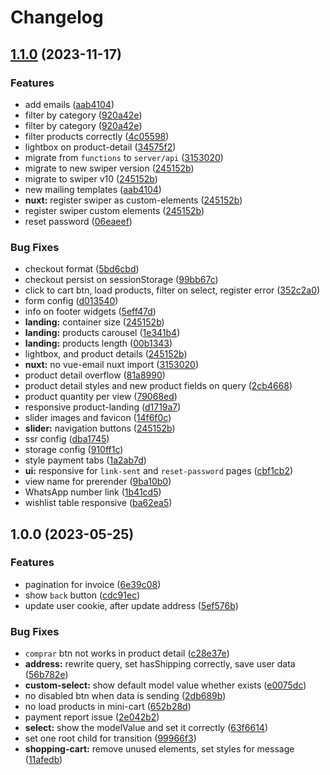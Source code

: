 # Changelog

## [1.1.0](https://github.com/Novanet-Studio/coracuero-fe/compare/v1.0.0...v1.1.0) (2023-11-17)


### Features

* add emails ([aab4104](https://github.com/Novanet-Studio/coracuero-fe/commit/aab41040bb55727f0f5464810a4c969c97182692))
* filter by category ([920a42e](https://github.com/Novanet-Studio/coracuero-fe/commit/920a42e90db84f44d86d5bbb76ee3de51042c4d9))
* filter by category ([920a42e](https://github.com/Novanet-Studio/coracuero-fe/commit/920a42e90db84f44d86d5bbb76ee3de51042c4d9))
* filter products correctly ([4c05598](https://github.com/Novanet-Studio/coracuero-fe/commit/4c05598c0b3ffb76ec6fa56db6f8d6a7ddb3b3c0))
* lightbox on product-detail ([34575f2](https://github.com/Novanet-Studio/coracuero-fe/commit/34575f26e9d9100b257eca35365e120de61b15b9))
* migrate from `functions` to `server/api` ([3153020](https://github.com/Novanet-Studio/coracuero-fe/commit/3153020fc86ae62cbdc024aed9c56d2d10e2fef0))
* migrate to new swiper version ([245152b](https://github.com/Novanet-Studio/coracuero-fe/commit/245152b9c00847760a30bde12cf0d66849c42e75))
* migrate to swiper v10 ([245152b](https://github.com/Novanet-Studio/coracuero-fe/commit/245152b9c00847760a30bde12cf0d66849c42e75))
* new mailing templates ([aab4104](https://github.com/Novanet-Studio/coracuero-fe/commit/aab41040bb55727f0f5464810a4c969c97182692))
* **nuxt:** register swiper as custom-elements ([245152b](https://github.com/Novanet-Studio/coracuero-fe/commit/245152b9c00847760a30bde12cf0d66849c42e75))
* register swiper custom elements ([245152b](https://github.com/Novanet-Studio/coracuero-fe/commit/245152b9c00847760a30bde12cf0d66849c42e75))
* reset password ([06eaeef](https://github.com/Novanet-Studio/coracuero-fe/commit/06eaeefaec65444d3d4578fc2c7156f39c8ac88c))


### Bug Fixes

* checkout format ([5bd6cbd](https://github.com/Novanet-Studio/coracuero-fe/commit/5bd6cbde3669b6451a56dd90c8a74aa17b55e64c))
* checkout persist on sessionStorage ([99bb67c](https://github.com/Novanet-Studio/coracuero-fe/commit/99bb67c5b1d3db2ebf47091e8ebbbc94fadbbaf6))
* click to cart btn, load products, filter on select, register error ([352c2a0](https://github.com/Novanet-Studio/coracuero-fe/commit/352c2a00a94ea93a80822a9a08b5a43963878791))
* form config ([d013540](https://github.com/Novanet-Studio/coracuero-fe/commit/d0135407eb9e9b7a7792f6bfb543c339f0f4e109))
* info on footer widgets ([5eff47d](https://github.com/Novanet-Studio/coracuero-fe/commit/5eff47d1685d963642bba3e113667d8568ec63c7))
* **landing:** container size ([245152b](https://github.com/Novanet-Studio/coracuero-fe/commit/245152b9c00847760a30bde12cf0d66849c42e75))
* **landing:** products carousel ([1e341b4](https://github.com/Novanet-Studio/coracuero-fe/commit/1e341b41c2184139082e6ab331c781a6b705fdea))
* **landing:** products length ([00b1343](https://github.com/Novanet-Studio/coracuero-fe/commit/00b13434aaf17ccb4a9b83dc99888cefd327fde1))
* lightbox, and product details ([245152b](https://github.com/Novanet-Studio/coracuero-fe/commit/245152b9c00847760a30bde12cf0d66849c42e75))
* **nuxt:** no vue-email nuxt import ([3153020](https://github.com/Novanet-Studio/coracuero-fe/commit/3153020fc86ae62cbdc024aed9c56d2d10e2fef0))
* product detail overflow ([81a8990](https://github.com/Novanet-Studio/coracuero-fe/commit/81a8990d890a0e1ffba978f2b24a0d3ecedb7296))
* product detail styles and new product fields on query ([2cb4668](https://github.com/Novanet-Studio/coracuero-fe/commit/2cb46687a93eb445e9740360abc08d0525effe5a))
* product quantity per view ([79068ed](https://github.com/Novanet-Studio/coracuero-fe/commit/79068ed2abcf43c4670a23721e9555ed2b4a746a))
* responsive product-landing ([d1719a7](https://github.com/Novanet-Studio/coracuero-fe/commit/d1719a716833063224ac6ffb1e4470228a7e1f45))
* slider images and favicon ([14f6f0c](https://github.com/Novanet-Studio/coracuero-fe/commit/14f6f0c445e47b812b7308aa6948df86eff6ac32))
* **slider:** navigation buttons ([245152b](https://github.com/Novanet-Studio/coracuero-fe/commit/245152b9c00847760a30bde12cf0d66849c42e75))
* ssr config ([dba1745](https://github.com/Novanet-Studio/coracuero-fe/commit/dba1745fdc45cad4b8d3656eb4857e455bfd70b3))
* storage config ([910ff1c](https://github.com/Novanet-Studio/coracuero-fe/commit/910ff1c9a951e9b212550c2e1c6de21ef4a7b1ee))
* style payment tabs ([1a2ab7d](https://github.com/Novanet-Studio/coracuero-fe/commit/1a2ab7dab45b535cbeb04fa64407d83dea533b3b))
* **ui:** responsive for `link-sent` and `reset-password` pages ([cbf1cb2](https://github.com/Novanet-Studio/coracuero-fe/commit/cbf1cb2678193eb1ebca0efa3af86ac9c95d5783))
* view name for prerender ([9ba10b0](https://github.com/Novanet-Studio/coracuero-fe/commit/9ba10b038f671ec01464fa603c2aed9d29de2f1d))
* WhatsApp number link ([1b41cd5](https://github.com/Novanet-Studio/coracuero-fe/commit/1b41cd55ad85973aa384d8c0ce04197ba7e913b8))
* wishlist table responsive ([ba62ea5](https://github.com/Novanet-Studio/coracuero-fe/commit/ba62ea5ea39534fadf1f08f34980c1dbde19edaa))

## 1.0.0 (2023-05-25)


### Features

* pagination for invoice ([6e39c08](https://github.com/Novanet-Studio/coracuero-fe/commit/6e39c08fb778fa17bde4ffde969b617c444c76fd))
* show `back` button ([cdc91ec](https://github.com/Novanet-Studio/coracuero-fe/commit/cdc91ec3e970c80bcccdb6d0539c24fd0f0af7e2))
* update user cookie, after update address ([5ef576b](https://github.com/Novanet-Studio/coracuero-fe/commit/5ef576be91f291e991bebd9fe4e0497f9879c847))


### Bug Fixes

* `comprar` btn not works in product detail ([c28e37e](https://github.com/Novanet-Studio/coracuero-fe/commit/c28e37e692dd97ce23808eae433558248fff9551))
* **address:** rewrite query, set hasShipping correctly, save user data ([56b782e](https://github.com/Novanet-Studio/coracuero-fe/commit/56b782e0ce3ac1247122779c004bf5c6d3a07bb9))
* **custom-select:** show default model value whether exists ([e0075dc](https://github.com/Novanet-Studio/coracuero-fe/commit/e0075dcececf74deb5ebc6da79afb7bfe4ad0544))
* no disabled btn when data is sending ([2db689b](https://github.com/Novanet-Studio/coracuero-fe/commit/2db689b7d6d0da8d55efc7a97d74ce9f7c8cda43))
* no load products in mini-cart ([652b28d](https://github.com/Novanet-Studio/coracuero-fe/commit/652b28dd1a6aff62a763184217a6d7f1fc5bc951))
* payment report issue ([2e042b2](https://github.com/Novanet-Studio/coracuero-fe/commit/2e042b271c9f375dbec5fbd8560a82c3471184f3))
* **select:** show the modelValue and set it correctly ([63f6614](https://github.com/Novanet-Studio/coracuero-fe/commit/63f6614f874bd57eff8818b7db63bc2df5118bbe))
* set one root child for transition ([99966f3](https://github.com/Novanet-Studio/coracuero-fe/commit/99966f3582aa0df4d15359630a18e2d5c71e75ee))
* **shopping-cart:** remove unused elements, set styles for message ([11afedb](https://github.com/Novanet-Studio/coracuero-fe/commit/11afedbba4eed8a5794c7a556e4cf5fea4bf2ed5))
